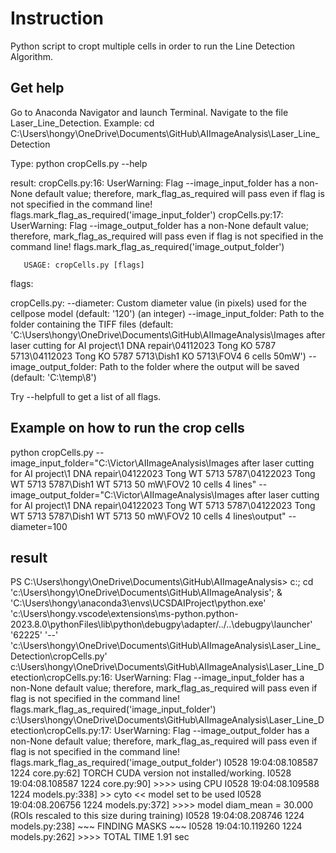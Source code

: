 # Instruction
Python script to cropt multiple cells in order to run the Line Detection Algorithm.
## Get help
Go to Anaconda Navigator and launch Terminal. Navigate to the file Laser_Line_Detection. 
Example: cd C:\Users\hongy\OneDrive\Documents\GitHub\AIImageAnalysis\Laser_Line_Detection

Type: python cropCells.py --help 

result:
cropCells.py:16: UserWarning: Flag --image_input_folder has a non-None default value; therefore, mark_flag_as_required will pass even if flag is not specified in the command line!
  flags.mark_flag_as_required('image_input_folder')
cropCells.py:17: UserWarning: Flag --image_output_folder has a non-None default value; therefore, mark_flag_as_required will pass even if flag is not specified in the command line!
  flags.mark_flag_as_required('image_output_folder')


       USAGE: cropCells.py [flags]
flags:

cropCells.py:
  --diameter: Custom diameter value (in pixels) used for the cellpose model
    (default: '120')
    (an integer)
  --image_input_folder: Path to the folder containing the TIFF files
    (default:
    'C:\\Users\\hongy\\OneDrive\\Documents\\GitHub\\AIImageAnalysis\\Images
    after laser cutting for AI project\\1 DNA repair\\04112023 Tong KO 5787
    5713\\04112023 Tong KO 5787 5713\\Dish1 KO 5713\\FOV4 6 cells 50mW')
  --image_output_folder: Path to the folder where the output will be saved
    (default: 'C:\\temp\\8')

Try --helpfull to get a list of all flags.


                                                        
## Example on how to run the crop cells                                                                        
python cropCells.py --image_input_folder="C:\Victor\AIImageAnalysis\Images after laser cutting for AI project\1 DNA repair\04122023 Tong WT 5713 5787\04122023 Tong WT 5713 5787\Dish1 WT 5713 50 mW\FOV2 10 cells 4 lines" --image_output_folder="C:\Victor\AIImageAnalysis\Images after laser cutting for AI project\1 DNA repair\04122023 Tong WT 5713 5787\04122023 Tong WT 5713 5787\Dish1 WT 5713 50 mW\FOV2 10 cells 4 lines\output" --diameter=100       

## result
PS C:\Users\hongy\OneDrive\Documents\GitHub\AIImageAnalysis>  c:; cd 'c:\Users\hongy\OneDrive\Documents\GitHub\AIImageAnalysis'; & 'C:\Users\hongy\anaconda3\envs\UCSDAIProject\python.exe' 'c:\Users\hongy\.vscode\extensions\ms-python.python-2023.8.0\pythonFiles\lib\python\debugpy\adapter/../..\debugpy\launcher' '62225' '--' 'c:\Users\hongy\OneDrive\Documents\GitHub\AIImageAnalysis\Laser_Line_Detection\cropCells.py'
c:\Users\hongy\OneDrive\Documents\GitHub\AIImageAnalysis\Laser_Line_Detection\cropCells.py:16: UserWarning: Flag --image_input_folder has a non-None default value; therefore, mark_flag_as_required will pass even if flag is not specified in the command line!
  flags.mark_flag_as_required('image_input_folder')
c:\Users\hongy\OneDrive\Documents\GitHub\AIImageAnalysis\Laser_Line_Detection\cropCells.py:17: UserWarning: Flag --image_output_folder has a non-None default value; therefore, mark_flag_as_required will pass even if flag is not specified in the command line!
  flags.mark_flag_as_required('image_output_folder')
I0528 19:04:08.108587  1224 core.py:62] TORCH CUDA version not installed/working.
I0528 19:04:08.108587  1224 core.py:90] >>>> using CPU
I0528 19:04:08.109588  1224 models.py:338] >> cyto << model set to be used
I0528 19:04:08.206756  1224 models.py:372] >>>> model diam_mean =  30.000 (ROIs rescaled to this size during training)
I0528 19:04:08.208746  1224 models.py:238] ~~~ FINDING MASKS ~~~
I0528 19:04:10.119260  1224 models.py:262] >>>> TOTAL TIME 1.91 sec
